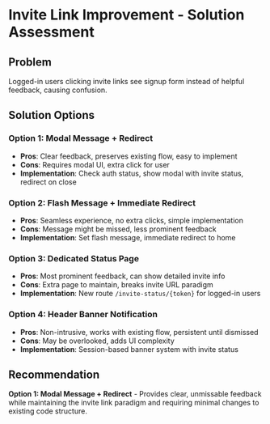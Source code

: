 # Invite Link Improvement - Solution Assessment

## Problem
Logged-in users clicking invite links see signup form instead of helpful feedback, causing confusion.

## Solution Options

### Option 1: Modal Message + Redirect
- **Pros**: Clear feedback, preserves existing flow, easy to implement
- **Cons**: Requires modal UI, extra click for user
- **Implementation**: Check auth status, show modal with invite status, redirect on close

### Option 2: Flash Message + Immediate Redirect  
- **Pros**: Seamless experience, no extra clicks, simple implementation
- **Cons**: Message might be missed, less prominent feedback
- **Implementation**: Set flash message, immediate redirect to home

### Option 3: Dedicated Status Page
- **Pros**: Most prominent feedback, can show detailed invite info
- **Cons**: Extra page to maintain, breaks invite URL paradigm
- **Implementation**: New route `/invite-status/{token}` for logged-in users

### Option 4: Header Banner Notification
- **Pros**: Non-intrusive, works with existing flow, persistent until dismissed
- **Cons**: May be overlooked, adds UI complexity
- **Implementation**: Session-based banner system with invite status

## Recommendation
**Option 1: Modal Message + Redirect** - Provides clear, unmissable feedback while maintaining the invite link paradigm and requiring minimal changes to existing code structure.